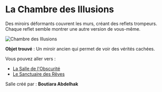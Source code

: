 # La Chambre des Illusions

Des miroirs déformants couvrent les murs, créant des reflets trompeurs. Chaque reflet semble montrer une autre version de vous-même.

![Chambre des Illusions](../images/chambre_illusions.png)

**Objet trouvé** : Un miroir ancien qui permet de voir des vérités cachées.

Vous pouvez aller vers :
- [La Salle de l'Obscurité](salle6.md)
- [Le Sanctuaire des Rêves](salle8.md)



Salle créé par : **Boutiara Abdelhak**

